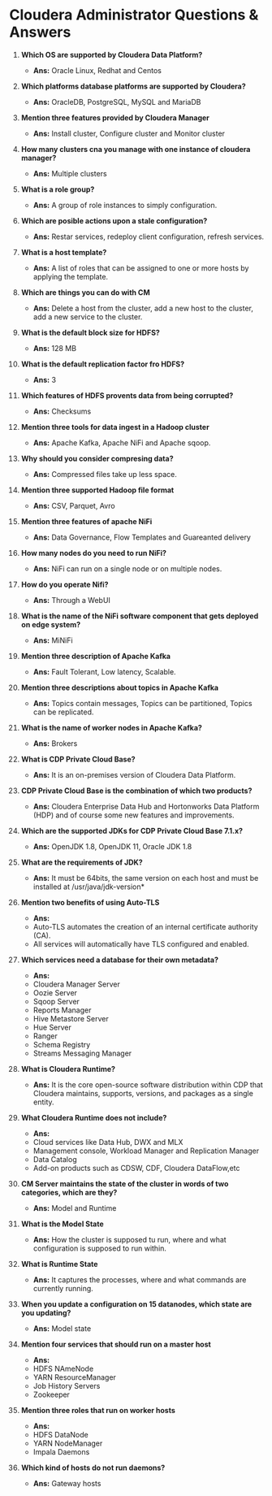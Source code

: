 # **Cloudera Administrator Questions & Answers**

1.	**Which OS are supported by Cloudera Data Platform?**
	-	**Ans:** Oracle Linux, Redhat and Centos
	
2.	**Which platforms database platforms are supported by Cloudera?**
	-	**Ans:**	OracleDB, PostgreSQL, MySQL and MariaDB

3.	**Mention three features provided by  Cloudera Manager**
	-	**Ans:**	Install cluster, Configure cluster and Monitor cluster
	
4.	**How many clusters cna you manage with one instance of cloudera manager?**
	-	**Ans:**	Multiple clusters

5.	**What is a role group?**
	-	**Ans:**	A group of role instances to simply configuration.
	
6.	**Which are posible actions upon a stale configuration?**
	-	**Ans:**	Restar services, redeploy client configuration, refresh services.

7.	**What is a host template?**
	-	**Ans:**	A list of roles that can be assigned to one or more hosts by applying the template.

8.	**Which are things you can do with CM**
	-	**Ans:**	Delete a host from the cluster, add a new host to the cluster, add a new service to the cluster.

9.	**What is the default block size for HDFS?**
	-	**Ans:**	128 MB

10.	**What is the default replication factor fro HDFS?**
	-	**Ans:**	3
	
11.	**Which features of HDFS provents data from being corrupted?**
	-	**Ans:**	Checksums

12.	**Mention three tools for data ingest in a Hadoop cluster**
	-	**Ans:**	Apache Kafka, Apache NiFi and Apache sqoop.

13.	**Why should you consider compresing data?**
	-	**Ans:**	Compressed files take up less space.

14.	**Mention three supported Hadoop file format**
	-	**Ans:**	CSV, Parquet, Avro

15.	**Mention three features of apache NiFi**
	-	**Ans:**	Data Governance, Flow Templates and Guareanted delivery

16.	**How many nodes do you need to run NiFi?**
	-	**Ans:**	NiFi can run on a single node or on multiple nodes.

17.	**How do you operate Nifi?**
	-	**Ans:**	Through a WebUI

18.	**What is the name of the NiFi software component that gets deployed on edge system?**
	-	**Ans:**	MiNiFi

19.	**Mention three description of Apache Kafka**
	-	**Ans:**	Fault Tolerant, Low latency, Scalable.

20.	**Mention three descriptions about topics in Apache Kafka**
	-	**Ans:**	Topics contain messages, Topics can be partitioned, Topics can be replicated.

21.	**What is the name of worker nodes in Apache Kafka?**
	-	**Ans:**	Brokers

22.	**What is CDP Private Cloud Base?**
	-	**Ans:** It is an on-premises version of Cloudera Data Platform.

23.	**CDP Private Cloud Base is the combination of which two products?**
	-	**Ans:**	Cloudera Enterprise Data Hub and Hortonworks Data Platform (HDP) and of course some new features and improvements.
	
24.	**Which are the supported JDKs for CDP Private Cloud Base 7.1.x?**
	-	**Ans:**	OpenJDK 1.8, OpenJDK 11, Oracle JDK 1.8

25.	**What are the requirements of JDK?**
	-	**Ans:**	It must be 64bits, the same version on each host and must be installed at /usr/java/jdk-version*
	
26.	**Mention two benefits of using Auto-TLS**
	-	**Ans:**	
	-	Auto-TLS automates the creation of an internal certificate authority (CA).
	-	All services will automatically have TLS configured and enabled.

27.	**Which services need a database for their own metadata?**
	-	**Ans:**	
	-	Cloudera Manager Server
	-	Oozie Server
	-	Sqoop Server
	-	Reports Manager
	-	Hive Metastore Server
	-	Hue Server
	-	Ranger
	-	Schema Registry
	-	Streams Messaging Manager

28.	**What is Cloudera Runtime?**
	-	**Ans:**	It is the core open-source software distribution within CDP that Cloudera maintains, supports, versions, and packages as a single entity.
	
29.	**What Cloudera Runtime does not include?**
	-	**Ans:**	
	-	Cloud services like Data Hub, DWX and MLX
	-	Management console, Workload Manager and Replication Manager
	-	Data Catalog
	-	Add-on products such as CDSW, CDF, Cloudera DataFlow,etc

30.	**CM Server maintains the state of the cluster in words of two categories, which are they?**
	-	**Ans:**	Model and Runtime

31.	**What is the Model State**
	-	**Ans:**	How the cluster is supposed tu run, where and what configuration is supposed to run within.
	
32.	**What is Runtime State**
	-	**Ans:**	It captures the processes, where and what commands are currently running.

33.	**When you update a configuration on 15 datanodes, which state are you updating?**
	-	**Ans:**	Model state

34.	**Mention four services that should run on a master host**
	-	**Ans:**
	-	HDFS NAmeNode
	-	YARN ResourceManager
	-	Job History Servers
	-	Zookeeper

35.	**Mention three roles that run on worker hosts**
	-	**Ans:**	
	-	HDFS DataNode
	-	YARN NodeManager
	-	Impala Daemons

36.	**Which kind of hosts do not run daemons?**
	-	**Ans:**	Gateway hosts


		
		
		
		
		
		
		
		
			
		
		
		
		
		
		
		
		
		
		
		
		
		
		
		
		
		
		
		
		
		
		
		
